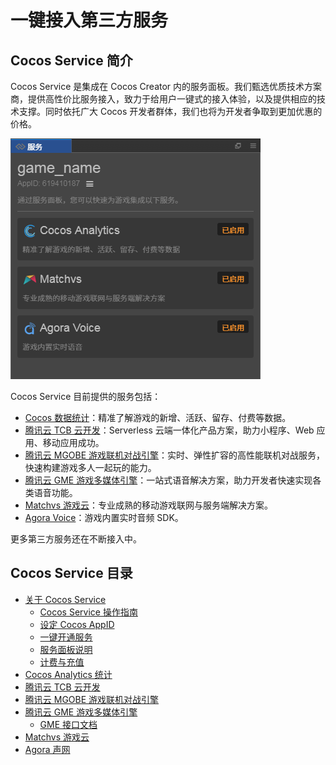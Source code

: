 # 一键接入第三方服务

## Cocos Service 简介

Cocos Service 是集成在 Cocos Creator 内的服务面板。我们甄选优质技术方案商，提供高性价比服务接入，致力于给用户一键式的接入体验，以及提供相应的技术支撑。同时依托广大 Cocos 开发者群体，我们也将为开发者争取到更加优惠的价格。

![](image/service.png)

Cocos Service 目前提供的服务包括：

- [Cocos 数据统计](https://www.cocos.com/analytics/)：精准了解游戏的新增、活跃、留存、付费等数据。
- [腾讯云 TCB 云开发](https://cloud.tencent.com/product/tcb)：Serverless 云端一体化产品方案，助力小程序、Web 应用、移动应用成功。
- [腾讯云 MGOBE 游戏联机对战引擎](https://cloud.tencent.com/product/mgobe)：实时、弹性扩容的高性能联机对战服务，快速构建游戏多人一起玩的能力。
- [腾讯云 GME 游戏多媒体引擎](https://cloud.tencent.com/product/gme)：一站式语音解决方案，助力开发者快速实现各类语音功能。
- [Matchvs 游戏云](https://www.matchvs.com/)：专业成熟的移动游戏联网与服务端解决方案。
- [Agora Voice](https://www.agora.io/cn/)：游戏内置实时音频 SDK。

更多第三方服务还在不断接入中。

## Cocos Service 目录

- [关于 Cocos Service](about-cocos-service.md)
    - [Cocos Service 操作指南](user-guide.md)
    - [设定 Cocos AppID](setting-cocos-appid.md)
    - [一键开通服务](oneclick-provisioning.md)
    - [服务面板说明](about-service-panel.md)
    - [计费与充值](billing-and-charge.md)
- [Cocos Analytics 统计](cocos-analytics.md)
- [腾讯云 TCB 云开发](tcb.md)
- [腾讯云 MGOBE 游戏联机对战引擎](mgobe.md)
- [腾讯云 GME 游戏多媒体引擎](gme.md)
    - [GME 接口文档](gme-api-docs.md)
- [Matchvs 游戏云](matchvs.md)
- [Agora 声网](agora.md)


